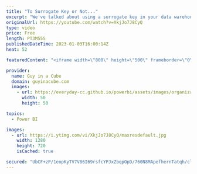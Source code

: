 ```yaml
---
title: "To Surrogate Key or Not..."
excerpt: "We've talked about using a surrogate key in your data warehouse whether that's Azure Synapse Analytics or something else. Patrick looks at why you should consider this even if you aren't using a slowly changing dimension.  📢 Become a member: https://guyinacu.be/membership \r \r *******************"
originalUrl: https://youtube.com/watch?v=XkjJo7J8CyQ
type: video
price: Free
length: PT3M55S
publishedDateTime: 2023-01-03T16:00:14Z
heat: 52

featuredContent: "<iframe width=\"800\" height=\"500\" frameborder=\"0\" src=\"https://www.youtube.com/embed/XkjJo7J8CyQ\" allow=\"accelerometer; autoplay; encrypted-media; gyroscope; picture-in-picture\" allowfullscreen></iframe>"

provider:
  name: Guy in a Cube
  domain: guyinacube.com
  images:
    - url: https://everyday-cc.github.io/powerbi/assets/images/organizations/guyinacube.com-50x50.jpg
      width: 50
      height: 50

topics:
  - Power BI

images:
  - url: https://i.ytimg.com/vi/XkjJo7J8CyQ/maxresdefault.jpg
    width: 1280
    height: 720
    isCached: true

secured: "UbCF+zP/1eopKyTV7V86I69rsfcYPJxZbqpOpD/760N8MApefhernTatqh/cl0nP9l4dV/ooLvMEKDsiIk3CZGGKaMOe9Q7tprHLTrKdIZ3igiTHk4vaMpmJsmWfA2EbAG85F0RM0QG/hF0JFp+o4YHe4DiPGEBlhz8zGZdIib10I5GEqwm9TsOLTJOU8aodeoXWqxNYlcVIWJTwCU0atnyMB4FeFWcFtDk/iKwBTEDwDtrX6qoat5DinbQ92Xqi9HRLIiGv35PhRiP3931UKDjnovKrfx+TXtMNyW/9JY0tB7cTF+Kn8rioWWPM6r53GGo/gp1aZOsOHXATQxX4QnzSN1jmkRH5+JIp2WnKR8CffdFZEyBe9/qL1Z8PZQVzZrcAzHEOV86HLSrQJZCpnjP2uoRIVLmdFQvKNyjMVs8=;P/UrEO05oALsf9Z+cikqnw=="
---
```


